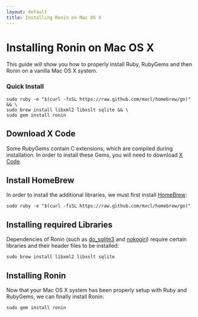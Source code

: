 ```yaml
---
layout: default
title: Installing Ronin on Mac OS X
---
```


# Installing Ronin on Mac OS X

This guide will show you how to properly install Ruby, RubyGems and then
Ronin on a vanilla Mac OS X system.

### Quick Install

    sudo ruby -e "$(curl -fsSL https://raw.github.com/mxcl/homebrew/go)" && \
    sudo brew install libxml2 libxslt sqlite && \
    sudo gem install ronin

## Download X Code

Some RubyGems contain C extensions, which are compiled during installation.
In order to install these Gems, you will need to download
[X Code](http://developer.apple.com/xcode/).

## Install HomeBrew

In order to install the additional libraries, we must first install
[HomeBrew](http://mxcl.github.com/homebrew/):

    sudo ruby -e "$(curl -fsSL https://raw.github.com/mxcl/homebrew/go)"

## Installing required Libraries

Dependencies of Ronin (such as [do_sqlite3](http://rubygems.org/gems/do_sqlite3) and
[nokogiri](http://rubygems.org/gems/nokogiri)) require certain libraries and
their header files to be installed:

    sudo brew install libxml2 libxslt sqlite

## Installing Ronin

Now that your Mac OS X system has been properly setup with Ruby and RubyGems,
we can finally install Ronin:

    sudo gem install ronin

